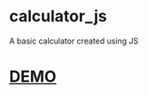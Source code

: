 # calculator_js
A basic calculator created using JS
# [DEMO ](https://babyprathyushadamarasingi.github.io/calculator_js/)
